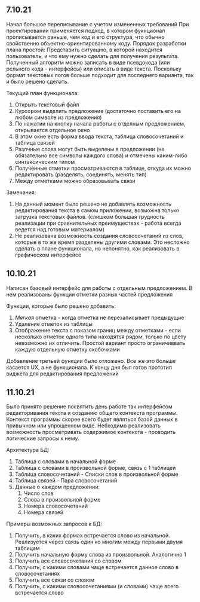 ## 7.10.21

Начал большое переписывание с учетом измененных требований
При проектировании применяется подход, в котором фукнционал прописывается раньше, чем
код и его структура, что обычно свойственно объектно-ориентированному коду.
Порядок разработки плана простой: Представить ситуацию, в которой находится пользователь,
и что ему нужно сделать для получения результата.
Полученный алгоритм можно записать в виде псевдокода (или рельного кода - интерфейсы)
или описать в виде текста. Поскольку формат текстовых логов больше подходит для последнего
варианта, так и было решено сделать.

Текущий план функционала: 
1) Открыть текстовый файл
2) Курсором выделить предложение (достаточно поставить его на любом символе из предложения)
3) По нажатии на кнопку начала работы с отделным предложением, открывается отдельное окно
4) В этом окне есть форма ввода текста, таблица словосочетаний и таблица связей
5) Разлчные слова могут быть выделены в предложении (не обязательно все символы каждого слова)
 и отмечены каким-либо синтаксическим типом
6) Полученные отметки просматриваются в таблице, откуда их можно редактировать (разделять, соединять, менять тип)
7) Между отметками можно образовывать связи

Замечания: 
1) На данный момент было решено не добавлять возможность редактирования текста
 в самом приложении, возможна только загрузка текстовых файлов. (слишком большая
 трудность реализации при сравнительных преимуществах - работа всегда ведется 
 над готовым материалом)
2) Не реализована возможность создания словосочетаний из слов, которые в то же 
 время разделены другими словами. Это несложно сделать в плане функционала, но непонятно,
 как реализовать в графическом интерфейсе

## 10.10.21
Написан базовый интерфейс для работы с отдельным предложением.
В нем реализованы функции отметки разных частей предложения

Функции, которые было решено добавить:
1) *Мягкая* отметка - когда отметка не перезаписывает предыдущие
2) Удаление отметок из таблицы
3) Отображение текста с показом границ между отметками - если несколько отметок одного типа находятся рядом, только по цвету невозможно их отличить. Простой вариант просто ограничиввать каждую отдельную отметку скобочками

Добавление третьей функции было отложено. Все же это больше касается UX, а не функционала.
К концу дня был готов прототип виджета для редактирования предложений

## 11.10.21

Было принято решение посвятить день работе так интерфейсом редакторивания текста и созданию общего контекста 
программы. Контекст программы скорее всего будет являться базой данных в привычном или упрощенном виде.
Небходимо реализовать возможность просматривать содержимое контекста - проводить логические запросы к нему.

Архитектура БД:
1) Таблица с словами в начальной форме
2) Таблица с словами в произвольной форме, связь с 1 таблицей 
3) Таблица словосочетаний - Списки слов в произвольной форме 
4) Таблица связей - Пара словосочетаний 
5) Данные о каждом предложении:
   1. Число слов
   2. Слова в произвольной форме
   3. Номера словосочетаний 
   4. Номера связей

Примеры возможных запросов к БД: 
1) Получить, в каких формах встречается слово из начальной. Реализуется через связь один ко многим между первыми двумя таблицам
2) Получить начальную форму слова из произвольной. Аналогично 1
3) Получить все словосочетания со словом
4) Получить, с какими словами чаще встречается данное слово в словосочетаниях
5) Получить все связи со словом
6) Получить, с какими словосочетаниями (и словами) чаще всего встречается слово